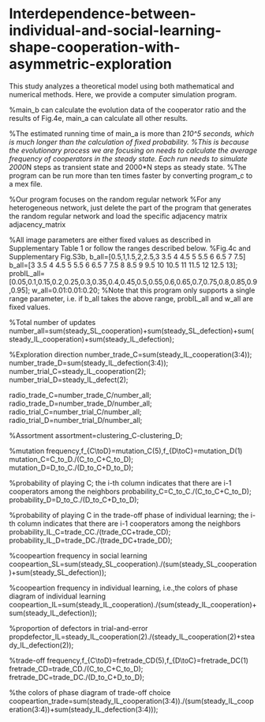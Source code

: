 # Interdependence-between-individual-and-social-learning-shape-cooperation-with-asymmetric-exploration
This study analyzes a theoretical model using both mathematical and numerical methods. Here, we provide a computer simulation program.


%main_b can calculate the evolution data of the cooperator ratio and the results of Fig.4e, main_a can calculate all other results.

%The estimated running time of main_a is more than 2*10^5 seconds, which is much longer than the calculation of fixed probability. 
%This is because the evolutionary process we are focusing on needs to calculate the average frequency of cooperators in the steady state. Each run needs to simulate 2000*N steps as transient state and 2000*N steps as steady state. 
%The program can be run more than ten times faster by converting program_c to a mex file.

%Our program focuses on the random regular network
%For any heterogeneous network, just delete the part of the program that generates the random regular network and load the specific adjacency matrix adjacency_matrix

%All image parameters are either fixed values ​​as described in Supplementary Table 1 or follow the ranges described below.
%Fig.4c and Supplementary Fig.S3b, b_all=[0.5,1,1.5,2,2.5,3 3.5 4 4.5 5 5.5 6 6.5 7 7.5]
b_all=[3 3.5 4 4.5 5 5.5 6 6.5 7 7.5 8 8.5 9 9.5 10 10.5 11 11.5 12 12.5 13];
probIL_all=[0.05,0.1,0.15,0.2,0.25,0.3,0.35,0.4,0.45,0.5,0.55,0.6,0.65,0.7,0.75,0.8,0.85,0.9,0.95];
w_all=0.01:0.01:0.20;
%Note that this program only supports a single range parameter, i.e. if b_all takes the above range, probIL_all and w_all are fixed values.

%Total number of updates
number_all=sum(steady_SL_cooperation)+sum(steady_SL_defection)+sum(steady_IL_cooperation)+sum(steady_IL_defection);

%Exploration direction
number_trade_C=sum(steady_IL_cooperation(3:4));
number_trade_D=sum(steady_IL_defection(3:4));
number_trial_C=steady_IL_cooperation(2);
number_trial_D=steady_IL_defect(2);

radio_trade_C=number_trade_C/number_all;
radio_trade_D=number_trade_D/number_all;
radio_trial_C=number_trial_C/number_all;
radio_trial_D=number_trial_D/number_all;

%Assortment
assortment=clustering_C-clustering_D;

%mutation frequency,f_{C\toD}=mutation_C(5),f_{D\toC}=mutation_D(1)
mutation_C=C_to_D./(C_to_C+C_to_D);
mutation_D=D_to_C./(D_to_C+D_to_D);

%probability of playing C; the i-th column indicates that there are i-1 cooperators among the neighbors
probability_C=C_to_C./(C_to_C+C_to_D);
probability_D=D_to_C./(D_to_C+D_to_D);

%probability of playing C in the trade-off phase of individual learning; the i-th column indicates that there are i-1 cooperators among the neighbors
probability_IL_C=trade_CC./(trade_CC+trade_CD);
probability_IL_D=trade_DC./(trade_DC+trade_DD);

%coopeartion frequency in social learning
coopeartion_SL=sum(steady_SL_cooperation)./(sum(steady_SL_cooperation)+sum(steady_SL_defection));

%coopeartion frequency in individual learning, i.e.,the colors of phase diagram of individual learning
coopeartion_IL=sum(steady_IL_cooperation)./(sum(steady_IL_cooperation)+sum(steady_IL_defection));

%proportion of defectors in trial-and-error
propdefector_IL=steady_IL_cooperation(2)./(steady_IL_cooperation(2)+steady_IL_defection(2));

%trade-off frequency,f_{C\toD}=fretrade_CD(5),f_{D\toC}=fretrade_DC(1)
fretrade_CD=trade_CD./(C_to_C+C_to_D);
fretrade_DC=trade_DC./(D_to_C+D_to_D);


%the colors of phase diagram of trade-off choice
coopeartion_trade=sum(steady_IL_cooperation(3:4))./(sum(steady_IL_cooperation(3:4))+sum(steady_IL_defection(3:4)));
